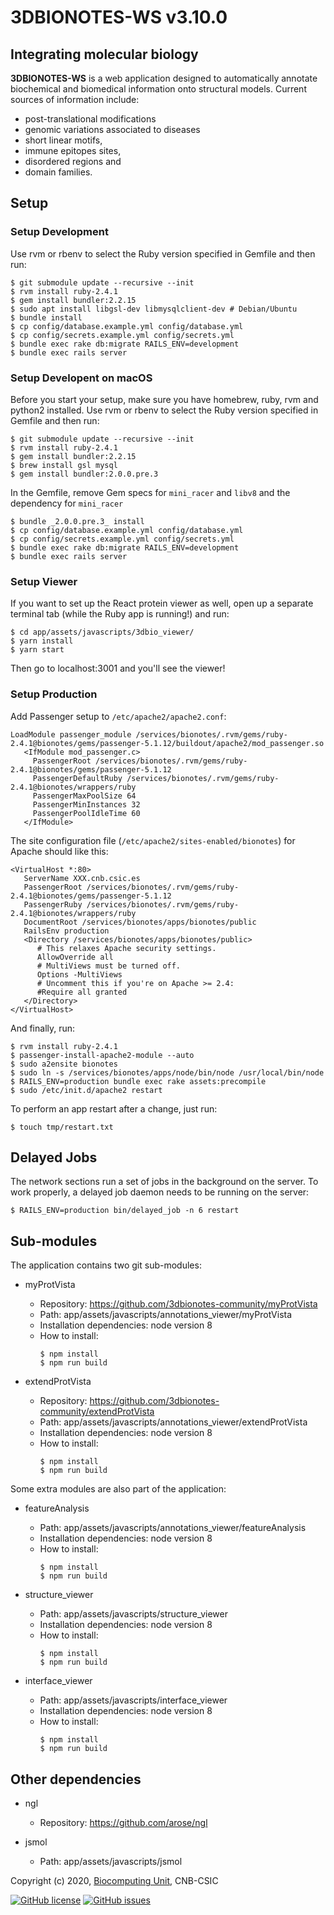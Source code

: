 # 3DBIONOTES-WS v3.10.0

## Integrating molecular biology

**3DBIONOTES-WS** is a web application designed to automatically annotate biochemical and biomedical information onto structural models. Current sources of information include:

-   post-translational modifications
-   genomic variations associated to diseases
-   short linear motifs,
-   immune epitopes sites,
-   disordered regions and
-   domain families.

## Setup

### Setup Development

Use rvm or rbenv to select the Ruby version specified in Gemfile and then run:

```
$ git submodule update --recursive --init
$ rvm install ruby-2.4.1
$ gem install bundler:2.2.15
$ sudo apt install libgsl-dev libmysqlclient-dev # Debian/Ubuntu
$ bundle install
$ cp config/database.example.yml config/database.yml
$ cp config/secrets.example.yml config/secrets.yml
$ bundle exec rake db:migrate RAILS_ENV=development
$ bundle exec rails server
```

### Setup Developent on macOS

Before you start your setup, make sure you have homebrew, ruby, rvm and python2 installed.
Use rvm or rbenv to select the Ruby version specified in Gemfile and then run:

```
$ git submodule update --recursive --init
$ rvm install ruby-2.4.1
$ gem install bundler:2.2.15
$ brew install gsl mysql
$ gem install bundler:2.0.0.pre.3
```

In the Gemfile, remove Gem specs for `mini_racer` and `libv8` and the dependency for `mini_racer`

```
$ bundle _2.0.0.pre.3_ install
$ cp config/database.example.yml config/database.yml
$ cp config/secrets.example.yml config/secrets.yml
$ bundle exec rake db:migrate RAILS_ENV=development
$ bundle exec rails server
```

### Setup Viewer

If you want to set up the React protein viewer as well, open up a separate terminal tab (while the Ruby app is running!) and run:

```
$ cd app/assets/javascripts/3dbio_viewer/
$ yarn install
$ yarn start
```

Then go to localhost:3001 and you'll see the viewer!

### Setup Production

Add Passenger setup to `/etc/apache2/apache2.conf`:

```
LoadModule passenger_module /services/bionotes/.rvm/gems/ruby-2.4.1@bionotes/gems/passenger-5.1.12/buildout/apache2/mod_passenger.so
   <IfModule mod_passenger.c>
     PassengerRoot /services/bionotes/.rvm/gems/ruby-2.4.1@bionotes/gems/passenger-5.1.12
     PassengerDefaultRuby /services/bionotes/.rvm/gems/ruby-2.4.1@bionotes/wrappers/ruby
     PassengerMaxPoolSize 64
     PassengerMinInstances 32
     PassengerPoolIdleTime 60
   </IfModule>
```

The site configuration file (`/etc/apache2/sites-enabled/bionotes`) for Apache should like this:

```
<VirtualHost *:80>
   ServerName XXX.cnb.csic.es
   PassengerRoot /services/bionotes/.rvm/gems/ruby-2.4.1@bionotes/gems/passenger-5.1.12
   PassengerRuby /services/bionotes/.rvm/gems/ruby-2.4.1@bionotes/wrappers/ruby
   DocumentRoot /services/bionotes/apps/bionotes/public
   RailsEnv production
   <Directory /services/bionotes/apps/bionotes/public>
      # This relaxes Apache security settings.
      AllowOverride all
      # MultiViews must be turned off.
      Options -MultiViews
      # Uncomment this if you're on Apache >= 2.4:
      #Require all granted
   </Directory>
</VirtualHost>
```

And finally, run:

```
$ rvm install ruby-2.4.1
$ passenger-install-apache2-module --auto
$ sudo a2ensite bionotes
$ sudo ln -s /services/bionotes/apps/node/bin/node /usr/local/bin/node
$ RAILS_ENV=production bundle exec rake assets:precompile
$ sudo /etc/init.d/apache2 restart
```

To perform an app restart after a change, just run:

```
$ touch tmp/restart.txt
```

## Delayed Jobs

The network sections run a set of jobs in the background on the server. To work properly, a delayed job daemon needs to be running on the server:

```
$ RAILS_ENV=production bin/delayed_job -n 6 restart
```

## Sub-modules

The application contains two git sub-modules:

-   myProtVista

    -   Repository: https://github.com/3dbionotes-community/myProtVista
    -   Path: app/assets/javascripts/annotations_viewer/myProtVista
    -   Installation dependencies: node version 8
    -   How to install:
        ```
        $ npm install
        $ npm run build
        ```

-   extendProtVista
    -   Repository: https://github.com/3dbionotes-community/extendProtVista
    -   Path: app/assets/javascripts/annotations_viewer/extendProtVista
    -   Installation dependencies: node version 8
    -   How to install:
        ```
        $ npm install
        $ npm run build
        ```

Some extra modules are also part of the application:

-   featureAnalysis

    -   Path: app/assets/javascripts/annotations_viewer/featureAnalysis
    -   Installation dependencies: node version 8
    -   How to install:
        ```
        $ npm install
        $ npm run build
        ```

-   structure_viewer

    -   Path: app/assets/javascripts/structure_viewer
    -   Installation dependencies: node version 8
    -   How to install:
        ```
        $ npm install
        $ npm run build
        ```

-   interface_viewer
    -   Path: app/assets/javascripts/interface_viewer
    -   Installation dependencies: node version 8
    -   How to install:
        ```
        $ npm install
        $ npm run build
        ```

## Other dependencies

-   ngl

    -   Repository: https://github.com/arose/ngl

-   jsmol
    -   Path: app/assets/javascripts/jsmol

Copyright (c) 2020, [Biocomputing Unit](http://biocomputingunit.es), CNB-CSIC

[![GitHub license](https://img.shields.io/github/license/3dbionotes-community/3DBIONOTES.svg)](https://github.com/3dbionotes-community/3DBIONOTES/blob/master/LICENSE)
[![GitHub issues](https://img.shields.io/github/issues/3dbionotes-community/3DBIONOTES.svg)](https://github.com/3dbionotes-community/3DBIONOTES/issues)
